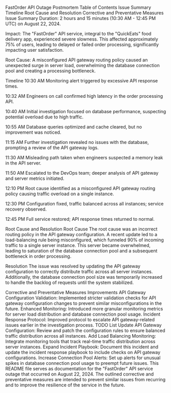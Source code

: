 FastOrder API Outage Postmortem
Table of Contents
Issue Summary
Timeline
Root Cause and Resolution
Corrective and Preventative Measures
Issue Summary
Duration:
2 hours and 15 minutes (10:30 AM - 12:45 PM UTC) on August 22, 2024.

Impact:
The "FastOrder" API service, integral to the "QuickEats" food delivery app, experienced severe slowness. This affected approximately 75% of users, leading to delayed or failed order processing, significantly impacting user satisfaction.

Root Cause:
A misconfigured API gateway routing policy caused an unexpected surge in server load, overwhelming the database connection pool and creating a processing bottleneck.

Timeline
10:30 AM
Monitoring alert triggered by excessive API response times.

10:32 AM
Engineers on call confirmed high latency in the order processing API.

10:40 AM
Initial investigation focused on database performance, suspecting potential overload due to high traffic.

10:55 AM
Database queries optimized and cache cleared, but no improvement was noticed.

11:15 AM
Further investigation revealed no issues with the database, prompting a review of the API gateway logs.

11:30 AM
Misleading path taken when engineers suspected a memory leak in the API server.

11:50 AM
Escalated to the DevOps team; deeper analysis of API gateway and server metrics initiated.

12:10 PM
Root cause identified as a misconfigured API gateway routing policy causing traffic overload on a single instance.

12:30 PM
Configuration fixed, traffic balanced across all instances; service recovery observed.

12:45 PM
Full service restored; API response times returned to normal.

Root Cause and Resolution
Root Cause
The root cause was an incorrect routing policy in the API gateway configuration. A recent update led to a load-balancing rule being misconfigured, which funneled 90% of incoming traffic to a single server instance. This server became overwhelmed, leading to saturation of the database connection pool and a subsequent bottleneck in order processing.

Resolution
The issue was resolved by updating the API gateway configuration to correctly distribute traffic across all server instances. Additionally, the database connection pool size was temporarily increased to handle the backlog of requests until the system stabilized.

Corrective and Preventative Measures
Improvements
API Gateway Configuration Validation: Implemented stricter validation checks for API gateway configuration changes to prevent similar misconfigurations in the future.
Enhanced Monitoring: Introduced more granular monitoring metrics for server load distribution and database connection pool usage.
Incident Response Protocol: Improved protocol to escalate API gateway-related issues earlier in the investigation process.
TODO List
Update API Gateway Configuration: Review and patch the configuration rules to ensure balanced traffic distribution across all instances.
Add Load Balancing Monitoring: Integrate monitoring tools that track real-time traffic distribution across server instances.
Expand Incident Playbook: Document this incident and update the incident response playbook to include checks on API gateway configurations.
Increase Connection Pool Alerts: Set up alerts for unusual spikes in database connection pool usage to preempt future issues.
This README file serves as documentation for the "FastOrder" API service outage that occurred on August 22, 2024. The outlined corrective and preventative measures are intended to prevent similar issues from recurring and to improve the resilience of the service in the future. 
